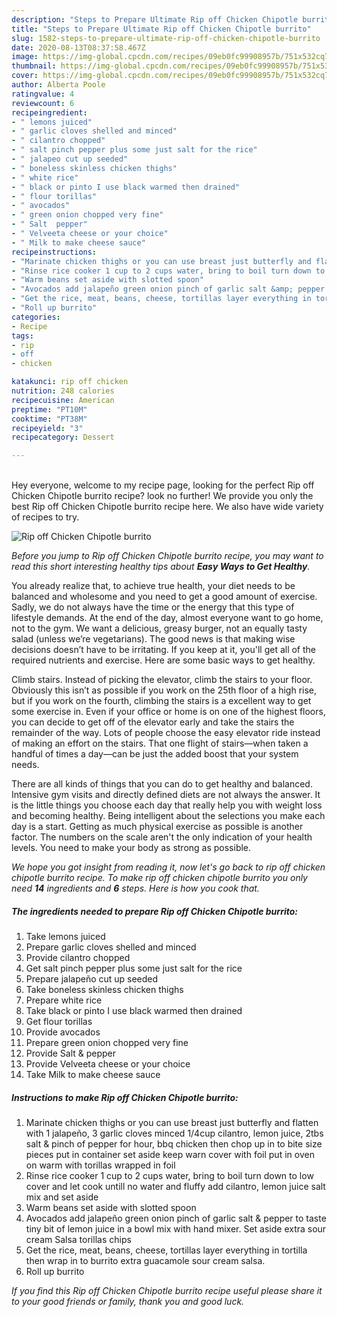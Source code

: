 ```yaml
---
description: "Steps to Prepare Ultimate Rip off Chicken Chipotle burrito"
title: "Steps to Prepare Ultimate Rip off Chicken Chipotle burrito"
slug: 1582-steps-to-prepare-ultimate-rip-off-chicken-chipotle-burrito
date: 2020-08-13T08:37:58.467Z
image: https://img-global.cpcdn.com/recipes/09eb0fc99908957b/751x532cq70/rip-off-chicken-chipotle-burrito-recipe-main-photo.jpg
thumbnail: https://img-global.cpcdn.com/recipes/09eb0fc99908957b/751x532cq70/rip-off-chicken-chipotle-burrito-recipe-main-photo.jpg
cover: https://img-global.cpcdn.com/recipes/09eb0fc99908957b/751x532cq70/rip-off-chicken-chipotle-burrito-recipe-main-photo.jpg
author: Alberta Poole
ratingvalue: 4
reviewcount: 6
recipeingredient:
- " lemons juiced"
- " garlic cloves shelled and minced"
- " cilantro chopped"
- " salt pinch pepper plus some just salt for the rice"
- " jalapeo cut up seeded"
- " boneless skinless chicken thighs"
- " white rice"
- " black or pinto I use black warmed then drained"
- " flour torillas"
- " avocados"
- " green onion chopped very fine"
- " Salt  pepper"
- " Velveeta cheese or your choice"
- " Milk to make cheese sauce"
recipeinstructions:
- "Marinate chicken thighs or you can use breast just butterfly and flatten with 1 jalapeño, 3 garlic cloves minced 1/4cup cilantro, lemon juice, 2tbs salt &amp; pinch of pepper for hour, bbq chicken then chop up in to bite size pieces put in container set aside keep warn cover with foil put in oven on warm with torillas wrapped in foil"
- "Rinse rice cooker 1 cup to 2 cups water, bring to boil turn down to low cover and let cook untill no water and fluffy add cilantro, lemon juice salt mix and set aside"
- "Warm beans set aside with slotted spoon"
- "Avocados add jalapeño green onion pinch of garlic salt &amp; pepper to taste tiny bit of lemon juice in a bowl mix with hand mixer. Set aside extra sour cream Salsa torillas chips"
- "Get the rice, meat, beans, cheese, tortillas layer everything in tortilla then wrap in to burrito extra guacamole sour cream salsa."
- "Roll up burrito"
categories:
- Recipe
tags:
- rip
- off
- chicken

katakunci: rip off chicken 
nutrition: 248 calories
recipecuisine: American
preptime: "PT10M"
cooktime: "PT38M"
recipeyield: "3"
recipecategory: Dessert

---
```

<br>
Hey everyone, welcome to my recipe page, looking for the perfect Rip off Chicken Chipotle burrito recipe? look no further! We provide you only the best Rip off Chicken Chipotle burrito recipe here. We also have wide variety of recipes to try.
<br>


![Rip off Chicken Chipotle burrito](https://img-global.cpcdn.com/recipes/09eb0fc99908957b/751x532cq70/rip-off-chicken-chipotle-burrito-recipe-main-photo.jpg)

<i>Before you jump to Rip off Chicken Chipotle burrito recipe, you may want to read this short interesting healthy tips about <strong>Easy Ways to Get Healthy</strong>.</i>

You already realize that, to achieve true health, your diet needs to be balanced and wholesome and you need to get a good amount of exercise. Sadly, we do not always have the time or the energy that this type of lifestyle demands. At the end of the day, almost everyone want to go home, not to the gym. We want a delicious, greasy burger, not an equally tasty salad (unless we’re vegetarians). The good news is that making wise decisions doesn’t have to be irritating. If you keep at it, you'll get all of the required nutrients and exercise. Here are some basic ways to get healthy.

Climb stairs. Instead of picking the elevator, climb the stairs to your floor. Obviously this isn’t as possible if you work on the 25th floor of a high rise, but if you work on the fourth, climbing the stairs is a excellent way to get some exercise in. Even if your office or home is on one of the highest floors, you can decide to get off of the elevator early and take the stairs the remainder of the way. Lots of people choose the easy elevator ride instead of making an effort on the stairs. That one flight of stairs—when taken a handful of times a day—can be just the added boost that your system needs. 

There are all kinds of things that you can do to get healthy and balanced. Intensive gym visits and directly defined diets are not always the answer. It is the little things you choose each day that really help you with weight loss and becoming healthy. Being intelligent about the selections you make each day is a start. Getting as much physical exercise as possible is another factor. The numbers on the scale aren't the only indication of your health levels. You need to make your body as strong as possible. 


<i>We hope you got insight from reading it, now let's go back to rip off chicken chipotle burrito recipe. To make rip off chicken chipotle burrito you only need <strong>14</strong> ingredients and <strong>6</strong> steps. Here is how you cook that.
</i>

##### The ingredients needed to prepare Rip off Chicken Chipotle burrito:

1. Take  lemons juiced
1. Prepare  garlic cloves shelled and minced
1. Provide  cilantro chopped
1. Get  salt pinch pepper plus some just salt for the rice
1. Prepare  jalapeño cut up seeded
1. Take  boneless skinless chicken thighs
1. Prepare  white rice
1. Take  black or pinto I use black warmed then drained
1. Get  flour torillas
1. Provide  avocados
1. Prepare  green onion chopped very fine
1. Provide  Salt &amp; pepper
1. Provide  Velveeta cheese or your choice
1. Take  Milk to make cheese sauce


##### Instructions to make Rip off Chicken Chipotle burrito:

1. Marinate chicken thighs or you can use breast just butterfly and flatten with 1 jalapeño, 3 garlic cloves minced 1/4cup cilantro, lemon juice, 2tbs salt &amp; pinch of pepper for hour, bbq chicken then chop up in to bite size pieces put in container set aside keep warn cover with foil put in oven on warm with torillas wrapped in foil
1. Rinse rice cooker 1 cup to 2 cups water, bring to boil turn down to low cover and let cook untill no water and fluffy add cilantro, lemon juice salt mix and set aside
1. Warm beans set aside with slotted spoon
1. Avocados add jalapeño green onion pinch of garlic salt &amp; pepper to taste tiny bit of lemon juice in a bowl mix with hand mixer. Set aside extra sour cream Salsa torillas chips
1. Get the rice, meat, beans, cheese, tortillas layer everything in tortilla then wrap in to burrito extra guacamole sour cream salsa.
1. Roll up burrito


<i>If you find this Rip off Chicken Chipotle burrito recipe useful please share it to your good friends or family, thank you and good luck.</i>
